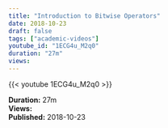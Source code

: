 ```yaml
---
title: "Introduction to Bitwise Operators"
date: 2018-10-23
draft: false
tags: ["academic-videos"]
youtube_id: "1ECG4u_M2q0"
duration: "27m"
views: 
---
```


{{< youtube 1ECG4u_M2q0 >}}

**Duration:** 27m  
**Views:**   
**Published:** 2018-10-23

